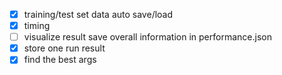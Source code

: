 - [x] training/test set data auto save/load
- [x] timing
- [ ] visualize result
save overall information in performance.json
- [x] store one run result
- [x] find the best args